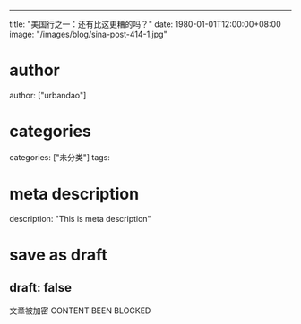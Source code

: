 
---
title: "美国行之一：还有比这更糟的吗？"
date: 1980-01-01T12:00:00+08:00
image: "/images/blog/sina-post-414-1.jpg"
# author
author: ["urbandao"]
# categories
categories: ["未分类"]
tags: 
# meta description
description: "This is meta description"
# save as draft
draft: false
---

文章被加密 CONTENT BEEN BLOCKED

